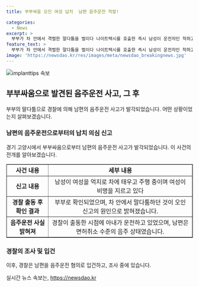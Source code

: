```yaml
---
title: 부부싸움 오인 여성 납치  남편 음주운전 적발!

categories:
  - News
excerpt: >
  부부가 차 안에서 격렬한 말다툼을 벌이다 나이트택시를 호출한 즉시 남성이 운전자인 척하고 아내에게 운전을 맡겨 음주운전을 시도했다. 경찰의 적시 조치로 사태는 해결됐지만, 민감한 남편과 아내의 갈등이 공공장소에서 이루어진 현장은 충격적이었다. 치안 관련 사고로 발견된 음주측정 결과는 더욱 놀라운 점이었으며, 이 사건은 교훈적인 이야기로 이들 부부의 관계가 향후 어떻게 전개될지 주목받을 것으로 보인다.
feature_text: >
  부부가 차 안에서 격렬한 말다툼을 벌이다 나이트택시를 호출한 즉시 남성이 운전자인 척하고 아내에게 운전을 맡겨 음주운전을 시도했다. 경찰의 적시 조치로 사태는 해결됐지만, 민감한 남편과 아내의 갈등이 공공장소에서 이루어진 현장은 충격적이었다. 치안 관련 사고로 발견된 음주측정 결과는 더욱 놀라운 점이었으며, 이 사건은 교훈적인 이야기로 이들 부부의 관계가 향후 어떻게 전개될지 주목받을 것으로 보인다.
image: 'https://newsdao.kr/res/images/meta/newsdao_breakingnews.jpg'
---
```


<p><img src="https://newsdao.kr/res/images/meta/newsdao_breakingnews.jpg" alt="implanttips 속보" /></p>

<h2 data-ke-size="size26">부부싸움으로 발견된 음주운전 사고, 그 후</h2>

<p data-ke-size="size16">부부의 말다툼으로 경찰에 의해 남편의 음주운전 사고가 발각되었습니다. 어떤 상황이었는지 살펴보겠습니다.</p>

<h3>남편의 음주운전으로부터의 납치 의심 신고</h3>

<p data-ke-size="size16">경기 고양시에서 부부싸움으로부터 남편의 음주운전 사고가 발각되었습니다. 이 사건의 전개를 알아보겠습니다.</p>

<table style="width: 100%;" border="1">
<tbody>
<tr>
<td style="text-align: center; height: 17px;"><b>사건 내용</b></td>
<td style="text-align: center; height: 17px;"><b>세부 내용</b></td>
</tr>
<tr>
<td style="text-align: center; height: 17px;"><b>신고 내용</b></td>
<td style="text-align: center; height: 17px;">남성이 여성을 억지로 차에 태우고 주행 중이며 여성이 비명을 지르고 있다</td>
</tr>
<tr>
<td style="text-align: center; height: 17px;"><b>경찰 출동 후 확인 결과</b></td>
<td style="text-align: center; height: 17px;">부부로 확인되었으며, 차 안에서 말다툼하던 것이 오인 신고의 원인으로 밝혀졌습니다.</td>
</tr>
<tr>
<td style="text-align: center; height: 17px;"><b>음주운전 사실 밝혀져</b></td>
<td style="text-align: center; height: 17px;">경찰이 출동한 시점에 아내가 운전하고 있었으며, 남편은 면허취소 수준의 음주 상태였습니다.</td>
</tr>
</tbody>
</table>

<h3>경찰의 조사 및 입건</h3>

<p data-ke-size="size16">이후, 경찰은 남편을 음주운전 혐의로 입건하고, 조사 중에 있습니다.</p>
실시간 뉴스 속보는, <a href="https://newsdao.kr" rel="dofollow">https://newsdao.kr</a>


